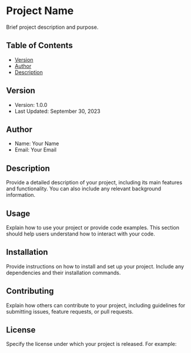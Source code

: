 # Project Name

Brief project description and purpose.

## Table of Contents

- [Version](1.0.1)
- [Author](Pradish-Pranam<pradishpranam.s@mind-graph.com>)
- [Description](Cebu-CDP-API)


## Version

- Version: 1.0.0
- Last Updated: September 30, 2023

## Author

- Name: Your Name
- Email: Your Email

## Description

Provide a detailed description of your project, including its main features and functionality. You can also include any relevant background information.

## Usage

Explain how to use your project or provide code examples. This section should help users understand how to interact with your code.

## Installation

Provide instructions on how to install and set up your project. Include any dependencies and their installation commands.

## Contributing

Explain how others can contribute to your project, including guidelines for submitting issues, feature requests, or pull requests.

## License

Specify the license under which your project is released. For example:

